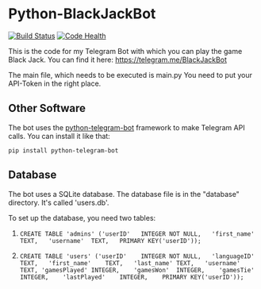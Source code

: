 # Python-BlackJackBot

[![Build Status](https://travis-ci.org/d-Rickyy-b/Python-BlackJackBot.svg?branch=master)](https://travis-ci.org/d-Rickyy-b/Python-BlackJackBot) [![Code Health](https://landscape.io/github/d-Rickyy-b/Python-BlackJackBot/master/landscape.svg?style=flat)](https://landscape.io/github/d-Rickyy-b/Python-BlackJackBot/master)

This is the code for my Telegram Bot with which you can play the game Black Jack. You can find it here: https://telegram.me/BlackJackBot

The main file, which needs to be executed is main.py
You need to put your API-Token in the right place.

## Other Software

The bot uses the [python-telegram-bot](https://python-telegram-bot.org/) framework to make Telegram API calls. You can install it like that:

``pip install python-telegram-bot``

## Database

The bot uses a SQLite database. The database file is in the "database" directory. It's called 'users.db'.

To set up the database, you need two tables:

1) ```CREATE TABLE 'admins' ('userID'	INTEGER NOT NULL,	'first_name'	TEXT,	'username'	TEXT,	PRIMARY KEY('userID'));```

2) ```CREATE TABLE 'users' ('userID'	INTEGER NOT NULL,	'languageID'	TEXT,	'first_name'	TEXT,	'last_name'	TEXT,	'username'	TEXT, 'gamesPlayed'	INTEGER,	'gamesWon'	INTEGER,	'gamesTie'	INTEGER,	'lastPlayed'	INTEGER,	PRIMARY KEY('userID'));```
